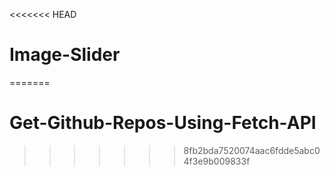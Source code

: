 <<<<<<< HEAD
# Image-Slider
=======
# Get-Github-Repos-Using-Fetch-API
>>>>>>> 8fb2bda7520074aac6fdde5abc04f3e9b009833f
